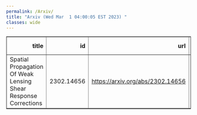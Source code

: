 ```yaml
---
permalink: /Arxiv/
title: "Arxiv (Wed Mar  1 04:00:05 EST 2023) "
classes: wide
---
```

<table border="1" class="dataframe">
  <thead>
    <tr style="text-align: right;">
      <th>title</th>
      <th>id</th>
      <th>url</th>
      <th>authors</th>
      <th>Local Authors</th>
    </tr>
  </thead>
  <tbody>
    <tr>
      <td>Spatial Propagation Of Weak Lensing Shear Response Corrections</td>
      <td>2302.14656</td>
      <td><a href="https://arxiv.org/abs/2302.14656" target="_blank">https://arxiv.org/abs/2302.14656</a></td>
      <td>T. D. Kitching, N. Tessore, P. L. Taylor</td>
      <td>Peter Taylor</td>
    </tr>
  </tbody>
</table>